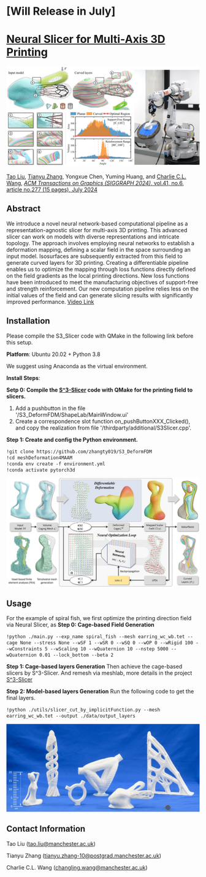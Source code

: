 # [Will Release in July]
# [Neural Slicer for Multi-Axis 3D Printing](https://RyanTaoLiu.github.io/NeuralSlicer)

![](DataSet/figures/teaser.jpg)

[Tao Liu](), [Tianyu Zhang](https://www.linkedin.com/in/tianyu-zhang-49b8231b5/), Yongxue Chen, Yuming Huang, and [Charlie C.L. Wang](https://mewangcl.github.io/), [*ACM Transactions on Graphics (SIGGRAPH 2024)*, vol.41, no.6, article no.277 (15 pages), July 2024](https://doi.org/10.1145/3658212)

## Abstract
We introduce a novel neural network-based computational pipeline as a representation-agnostic slicer for multi-axis 3D printing. This advanced slicer can work on models with diverse representations and intricate topology. The approach involves employing neural networks to establish a deformation mapping, defining a scalar field in the space surrounding an input model. Isosurfaces are subsequently extracted from this field to generate curved layers for 3D printing. Creating a differentiable pipeline enables us to optimize the mapping through loss functions directly defined on the field gradients as the local printing directions. New loss functions have been introduced to meet the manufacturing objectives of support-free and strength reinforcement. Our new computation pipeline relies less on the initial values of the field and can generate slicing results with significantly improved performance. [Video Link](https://www.youtube.com/watch?v=qNm1ierKuUk)

## Installation

Please compile the S3_Slicer code with QMake in the following link before this setup.

**Platform**: Ubuntu 20.02 + Python 3.8

We suggest using Anaconda as the virtual environment.

**Install Steps**: 

**Setp 0: Compile the [S^3-Slicer](https://github.com/zhangty019/S3_DeformFDM) code with QMake for the printing field to slicers.**

1. Add a pushbutton in the file '/S3_DeformFDM/ShapeLab/MainWindow.ui'
2. Create a correspondence slot function on_pushButtonXXX_Clicked(), and copy the realization from file '/thirdparty/additional/S3Slicer.cpp'.

**Step 1: Create and config the Python environment.**

```
!git clone https://github.com/zhangty019/S3_DeformFDM
!cd meshDeformation4MAAM
!conda env create -f environment.yml
!conda activate pytorch3d 
```

![](DataSet/figures/pipline.jpg)

## Usage
For the example of spiral fish, we first optimize the printing direction field via Neural Slicer, as
**Step 0: Cage-based Field Generation**
```
!python ./main.py --exp_name spiral_fish --mesh earring_wc_wb.tet --cage None --stress None --wSF 1 --wSR 0 --wSQ 0 --wOP 0 --wRigid 100 --wConstraints 5 --wScaling 10 --wQuaternion 10 --nstep 5000 --wQuaternion 0.01 --lock_bottom --beta 2
```
**Step 1: Cage-based layers Generation**
Then achieve the cage-based slicers by S^3-Slicer.
And remesh via meshlab, more details in the project [S^3-Slicer](https://github.com/zhangty019/S3_DeformFDM)

**Step 2: Model-based layers Generation**
Run the following code to get the final layers.
```
!python ./utils/slicer_cut_by_implicitFunction.py --mesh earring_wc_wb.tet --output ./data/output_layers
```


![](DataSet/figures/printingResult.jpg)

## Contact Information
Tao Liu      (tao.liu@manchester.ac.uk)

Tianyu Zhang (tianyu.zhang-10@postgrad.manchester.ac.uk)

Charlie C.L. Wang  (changling.wang@manchester.ac.uk)

